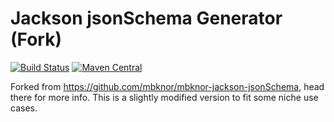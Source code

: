 Jackson jsonSchema Generator (Fork)
===================================
[![Build Status](https://travis-ci.org/zrrobbins/mbknor-jackson-jsonSchema.svg?branch=master)](https://travis-ci.org/zrrobbins/mbknor-jackson-jsonSchema)
[![Maven Central](https://maven-badges.herokuapp.com/maven-central/com.github.zrrobbins/mbknor-jackson-jsonschema_2.12/badge.svg)](https://search.maven.org/search?q=mbknor-jackson-jsonschema%20com.github.zrrobbins)

Forked from https://github.com/mbknor/mbknor-jackson-jsonSchema, head there for more info. This is a slightly modified version to fit some niche use cases.
